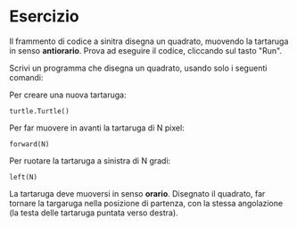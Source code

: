 # Esercizio

Il frammento di codice a sinitra disegna un quadrato, muovendo la tartaruga in senso **antiorario**. Prova ad eseguire il codice, cliccando sul tasto "Run".

Scrivi un programma che disegna un quadrato, usando solo i seguenti comandi:

Per creare una nuova tartaruga:

```
turtle.Turtle()
```

Per far muovere in avanti la tartaruga di N pixel:

```
forward(N)
```

Per ruotare la tartaruga a sinistra di N gradi:

```
left(N)
```

La tartaruga deve muoversi in senso **orario**. Disegnato il quadrato, far tornare la targaruga nella posizione di partenza, con la stessa angolazione (la testa delle tartaruga puntata verso destra).
